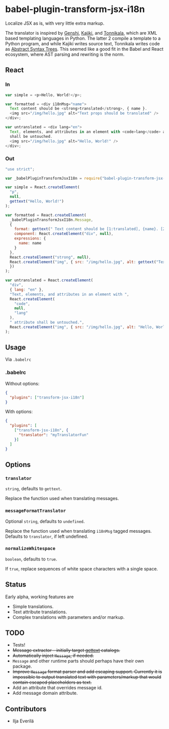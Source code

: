 # babel-plugin-transform-jsx-i18n

Localize JSX as is, with very little extra markup.

The translator is inspired by [Genshi][1], [Kajiki][2], and [Tonnikala][3],
which are XML based templating languages in Python. The latter 2 compile a
template to a Python program, and while Kajiki writes source text, Tonnikala
writes code as [Abstract Syntax Trees][4]. This seemed like a good fit in the
Babel and React ecosystem, where AST parsing and rewriting is the norm.

## React

### In

```javascript
var simple = <p>Hello, World!</p>;

var formatted = <div i18nMsg="name">
  Text content should be <strong>translated</strong>, { name }.
  <img src="/img/hello.jpg" alt="Text props should be translated" />
</div>;

var untranslated = <div lang="en">
  Text, elements, and attributes in an element with <code>lang</code> attribute
  shall be untouched.
  <img src="/img/hello.jpg" alt="Hello, World!" />
</div>;
```

### Out

```javascript
"use strict";

var _babelPluginTransformJsxI18n = require("babel-plugin-transform-jsx-i18n");

var simple = React.createElement(
  "p",
  null,
  gettext("Hello, World!")
);

var formatted = React.createElement(
  _babelPluginTransformJsxI18n.Message,
  {
    format: gettext(" Text content should be [1:translated], {name}. [2:] "),
    component: React.createElement("div", null),
    expressions: {
      name: name
    }
  },
  React.createElement("strong", null),
  React.createElement("img", { src: "/img/hello.jpg", alt: gettext("Text props should be translated")
  })
);

var untranslated = React.createElement(
  "div",
  { lang: "en" },
  "Text, elements, and attributes in an element with ",
  React.createElement(
    "code",
    null,
    "lang"
  ),
  " attribute shall be untouched.",
  React.createElement("img", { src: "/img/hello.jpg", alt: "Hello, World!" })
);
```

## Usage

Via `.babelrc`

### .babelrc

Without options:

```json
{
  "plugins": ["transform-jsx-i18n"]
}
```

With options:

```json
{
  "plugins": [
    ["transform-jsx-i18n", {
      "translator": "myTranslatorFun"
    }]
  ]
}
```

## Options

### `translator`

`string`, defaults to `gettext`.

Replace the function used when translating messages.

### `messageFormatTranslator`

Optional `string`, defaults to `undefined`.

Replace the function used when translating `i18nMsg` tagged messages. Defaults
to `translator`, if left undefined.

### `normalizeWhitespace`

`boolean`, defaults to `true`.

If `true`, replace sequences of white space characters with a single space.

## Status

Early alpha, working features are

- Simple translations.
- Text attribute translations.
- Complex translations with parameters and/or markup.

## TODO

- Tests!
- ~~Message extractor – initially target [gettext][5] catalogs.~~
- ~~Automatically inject `Message`, if needed.~~
- `Message` and other runtime parts should perhaps have their own package.
- ~~Improve `Message` format parser and add escaping support. Currently it is
  impossible to output translated text with parameters/markup that would
  contain escaped placeholders as text.~~
- Add an attribute that overrides message id.
- Add message domain attribute.

## Contributors

- Ilja Everilä

  [1]: https://pythonhosted.org/Genshi/
  [2]: https://pythonhosted.org/Kajiki/
  [3]: https://github.com/tetframework/Tonnikala/
  [4]: https://en.wikipedia.org/wiki/Abstract_syntax_tree
  [5]: https://en.wikipedia.org/wiki/Gettext
